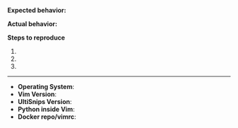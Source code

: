 <!--
Thanks for reporting your issue. Please follow this template closely. Without
all essential info the issue may be closed as unreproducible.

Fill out the table below ----- symbols and keep it at the end of your issue
text. Please provide an answer for every line.

Please provide an explanation of the issue below this line. -->

**Expected behavior:**


**Actual behavior:**


**Steps to reproduce**

<!--
Provide a minimal viable repro case, ideally following
https://github.com/SirVer/ultisnips/blob/master/CONTRIBUTING.md#reproducing-bugs

If this is not possible, post a minimal, complete `.vimrc`, snippet definition,
and set of keystrokes that reproduces your problem.
-->

1.
2.
3.

-----
<!-- NOTE: contents inside arrows will be ignored. -->
- **Operating System**: <!-- e.g. Windows XP / Ubuntu 16.04 / Mac OS 10.5 -->
- **Vim Version**: <!-- first two lines of `:version` output -->
- **UltiSnips Version**: <!-- e.g. 3.1. If you're using version from git 
                              run: `git rev-parse origin/master` -->
- **Python inside Vim**: <!-- e.g. 2.7.14 / 3.6.5. If unsure run inside vim:
                              `:py import sys; print(sys.version)` and
                              `:py3 import sys; print(sys.version)' -->
- **Docker repo/vimrc**: <!-- link to the branch containing the repro case, 
                              or the uploaded minimal vimrc -->
